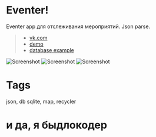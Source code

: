 # Eventer!
Eventer app для отслеживания мероприятий. Json parse.

> * [vk.com](https://vk.com/h3xb0y/)
> * [demo](https://github.com/h3xboy/Eventer/blob/master/demo/app-debug.apk)
> * [database example](https://github.com/h3xboy/Eventer/blob/master/json/events_new.json)


![Screenshot](https://github.com/h3xboy/Eventer/blob/master/image/1497866662704.gif "WelcomeActivity")
![Screenshot](https://github.com/h3xboy/Eventer/blob/master/image/1497866139404.gif "WelcomeActivity")
![Screenshot](https://github.com/h3xboy/Eventer/blob/master/image/1497866227144.gif "WelcomeActivity")

# Tags
json, db sqlite, map, recycler

# и да, я быдлокодер
